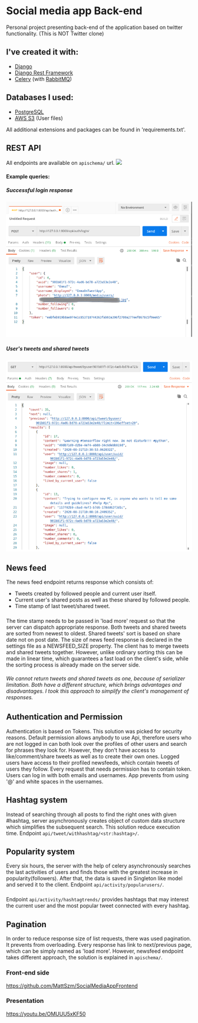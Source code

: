 # Social media app Back-end 
Personal project presenting back-end of the application based on twitter functionality. 
(This is NOT Twitter clone)
##  I've created it with:
 * [Django][djangolink]
 * [Django Rest Framework][restframeworklink]
 * [Celery][celerylink] (with [RabbitMQ][rabbitmqlink])
 
 ## Databases I used:
 * [PostgreSQL][postgreslink]
 * [AWS S3][awss3link] (User files)
 
 All additional extensions and packages can be found in 'requirements.txt'.
 
 ## REST API
 All endpoints are available on `apischema/` url.
 ![](media-readMe/api_schema.gif)
 
 #### Example queries:
 ##### Successful login response
 ![](media-readMe/login_success.png)
 
 ##### User's tweets and shared tweets
 ![](media-readMe/user_tweets.png)
  
  ## News feed
  The news feed endpoint returns response which consists of:
  * Tweets created by followed people and current user itself.
  * Current user's shared posts as well as these shared by followed people.
  * Time stamp of last tweet/shared tweet.
  ###
  The time stamp needs to be passed in 'load more' request so that the server can 
  dispatch appropriate response. Both tweets and shared tweets are sorted from newest to oldest.
  Shared tweets' sort is based on share date not on post date.
  The size of news feed response is declared in the settings file as a NEWSFEED_SIZE property.
  The client has to merge tweets and shared tweets together. However, 
  unlike ordinary sorting this can be made in linear time, which guarantees a fast load 
  on the client's side, while the sorting process is already made on the server side.
  ###### We cannot return tweets and shared tweets as one, because of serializer limitation. Both have a different structure, which brings advantages and disadvantages. I took this approach to simplify the client's management of responses.
 
   
  
  ## Authentication and Permission
  Authentication is based on Tokens.
  This solution was picked for security reasons.
  Default permission allows anybody to use Api, therefore
  users who are not logged in can both look over the 
  profiles of other users and search for phrases they look for.
  However, they don't have access to like/comment/share tweets 
  as well as to create their own ones.
  Logged users have access to their profiled newsfeeds, 
  which contain tweets of users they follow.
  Every request that needs permission has to contain token.
  Users can log in with both emails and usernames.
  App prevents from using '@' and white spaces in the usernames.
  
  ## Hashtag system
  Instead of searching through all posts to find the right ones with given #hashtag,
  server asynchronously creates object of custom data structure 
  which simplifies the subsequent search.
  This solution reduce execution time.
  Endpoint `api/tweet/withhashtag/<str:hashtag>/`.
  
  ## Popularity system
  Every six hours, the server with the help of celery asynchronously searches 
  the last activities of users and 
  finds those with the greatest increase in popularity(followers).
  After that, the data is saved in Singleton like model and 
  served it to the client.
  Endpoint `api/activity/popularusers/`.
  ###
  Endpoint `api/activity/hashtagtrends/` provides hashtags that may interest 
  the current user and the most popular tweet connected with every hashtag.
 
  ## Pagination
  In order to reduce response size of list requests, there was used pagination. 
  It prevents from overloading.
  Every response has link to next/previous page, which can be simply named as
  'load more'. 
  However, newsfeed endpoint takes different approach, the solution is 
  explained in `apischema/`.  
  
  ### Front-end side
  https://github.com/MattSzm/SocialMediaAppFrontend
  
  ### Presentation
  https://youtu.be/OMUUU5xKF50
  
 [restframeworklink]:https://www.django-rest-framework.org/
 [djangolink]:https://www.djangoproject.com/
 [celerylink]:https://docs.celeryproject.org/en/stable/
 [postgreslink]:https://www.postgresql.org/
 [rabbitmqlink]:https://www.rabbitmq.com/
 [awss3link]:https://aws.amazon.com/s3/